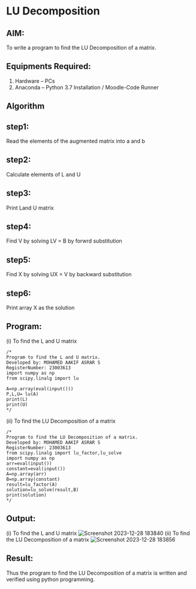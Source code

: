 # LU Decomposition 

## AIM:
To write a program to find the LU Decomposition of a matrix.

## Equipments Required:
1. Hardware – PCs
2. Anaconda – Python 3.7 Installation / Moodle-Code Runner

## Algorithm
## step1:
Read the elements of the augmented matrix into a and b
## step2:
Calculate elements of L and U
## step3:
Print Land U matrix
## step4:
Find V by solving LV = B by forwrd substitution
## step5:
Find X by solving UX = V by backward substitution
## step6:
Print array X as the solution

## Program:
(i) To find the L and U matrix
```
/*
Program to find the L and U matrix.
Developed by: MOHAMED AAKIF ASRAR S
RegisterNumber: 23003613
import numpy as np
from scipy.linalg import lu

A=np.array(eval(input()))
P,L,U= lu(A)
print(L)
print(U)
*/
```
(ii) To find the LU Decomposition of a matrix
```
/*
Program to find the LU Decomposition of a matrix.
Developed by: MOHAMED AAKIF ASRAR S
RegisterNumber: 23003613
from scipy.linalg import lu_factor,lu_solve
import numpy as np
arr=eval(input())
constant=eval(input())
A=np.array(arr)
B=np.array(constant)
result=lu_factor(A)
solution=lu_solve(result,B)
print(solution)
*/
```

## Output:
(i) To find the L and U matrix
![Screenshot 2023-12-28 183840](https://github.com/MOHAMEDAAKIFASRAR/LU-Decomposition/assets/148514683/d993710d-b456-41d6-8bf3-878183c8ff9a)
(ii) To find the LU Decomposition of a matrix
![Screenshot 2023-12-28 183856](https://github.com/MOHAMEDAAKIFASRAR/LU-Decomposition/assets/148514683/765b92aa-01b7-4184-97b7-3af1f01173c5)



## Result:
Thus the program to find the LU Decomposition of a matrix is written and verified using python programming.

